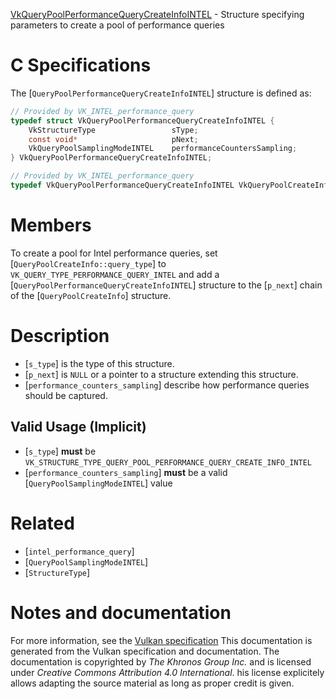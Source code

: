 [VkQueryPoolPerformanceQueryCreateInfoINTEL](https://www.khronos.org/registry/vulkan/specs/1.3-extensions/man/html/VkQueryPoolPerformanceQueryCreateInfoINTEL.html) - Structure specifying parameters to create a pool of performance queries

# C Specifications
The [`QueryPoolPerformanceQueryCreateInfoINTEL`] structure is defined
as:
```c
// Provided by VK_INTEL_performance_query
typedef struct VkQueryPoolPerformanceQueryCreateInfoINTEL {
    VkStructureType                 sType;
    const void*                     pNext;
    VkQueryPoolSamplingModeINTEL    performanceCountersSampling;
} VkQueryPoolPerformanceQueryCreateInfoINTEL;
```

```c
// Provided by VK_INTEL_performance_query
typedef VkQueryPoolPerformanceQueryCreateInfoINTEL VkQueryPoolCreateInfoINTEL;
```

# Members
To create a pool for Intel performance queries, set
[`QueryPoolCreateInfo::query_type`] to
`VK_QUERY_TYPE_PERFORMANCE_QUERY_INTEL` and add a
[`QueryPoolPerformanceQueryCreateInfoINTEL`] structure to the
[`p_next`] chain of the [`QueryPoolCreateInfo`] structure.

# Description
- [`s_type`] is the type of this structure.
- [`p_next`] is `NULL` or a pointer to a structure extending this structure.
- [`performance_counters_sampling`] describe how performance queries should be captured.

## Valid Usage (Implicit)
-  [`s_type`] **must**  be `VK_STRUCTURE_TYPE_QUERY_POOL_PERFORMANCE_QUERY_CREATE_INFO_INTEL`
-  [`performance_counters_sampling`] **must**  be a valid [`QueryPoolSamplingModeINTEL`] value

# Related
- [`intel_performance_query`]
- [`QueryPoolSamplingModeINTEL`]
- [`StructureType`]

# Notes and documentation
For more information, see the [Vulkan specification](https://www.khronos.org/registry/vulkan/specs/1.3-extensions/html/vkspec.html)
This documentation is generated from the Vulkan specification and documentation.
The documentation is copyrighted by *The Khronos Group Inc.* and is licensed under *Creative Commons Attribution 4.0 International*.
his license explicitely allows adapting the source material as long as proper credit is given.
        